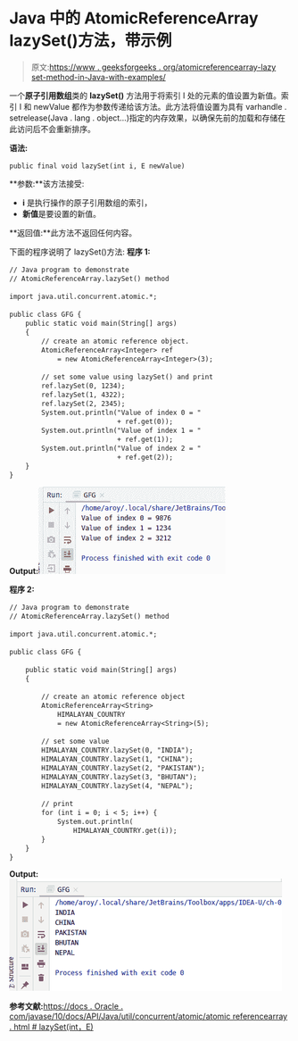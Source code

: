 # Java 中的 AtomicReferenceArray lazySet()方法，带示例

> 原文:[https://www . geeksforgeeks . org/atomicreferencearray-lazy set-method-in-Java-with-examples/](https://www.geeksforgeeks.org/atomicreferencearray-lazyset-method-in-java-with-examples/)

一个**原子引用数组**类的 **lazySet()** 方法用于将索引 I 处的元素的值设置为新值。索引 I 和 newValue 都作为参数传递给该方法。此方法将值设置为具有 varhandle . setrelease(Java . lang . object…)指定的内存效果，以确保先前的加载和存储在此访问后不会重新排序。

**语法:**

```
public final void lazySet(int i, E newValue)

```

**参数:**该方法接受:

*   **i** 是执行操作的原子引用数组的索引，
*   **新值**是要设置的新值。

**返回值:**此方法不返回任何内容。

下面的程序说明了 lazySet()方法:
**程序 1:**

```
// Java program to demonstrate
// AtomicReferenceArray.lazySet() method

import java.util.concurrent.atomic.*;

public class GFG {
    public static void main(String[] args)
    {
        // create an atomic reference object.
        AtomicReferenceArray<Integer> ref
            = new AtomicReferenceArray<Integer>(3);

        // set some value using lazySet() and print
        ref.lazySet(0, 1234);
        ref.lazySet(1, 4322);
        ref.lazySet(2, 2345);
        System.out.println("Value of index 0 = "
                           + ref.get(0));
        System.out.println("Value of index 1 = "
                           + ref.get(1));
        System.out.println("Value of index 2 = "
                           + ref.get(2));
    }
}
```

**Output:**![](img/da7f22525020a33b6130da5d2608f98c.png)

**程序 2:**

```
// Java program to demonstrate
// AtomicReferenceArray.lazySet() method

import java.util.concurrent.atomic.*;

public class GFG {

    public static void main(String[] args)
    {

        // create an atomic reference object
        AtomicReferenceArray<String>
            HIMALAYAN_COUNTRY
            = new AtomicReferenceArray<String>(5);

        // set some value
        HIMALAYAN_COUNTRY.lazySet(0, "INDIA");
        HIMALAYAN_COUNTRY.lazySet(1, "CHINA");
        HIMALAYAN_COUNTRY.lazySet(2, "PAKISTAN");
        HIMALAYAN_COUNTRY.lazySet(3, "BHUTAN");
        HIMALAYAN_COUNTRY.lazySet(4, "NEPAL");

        // print
        for (int i = 0; i < 5; i++) {
            System.out.println(
                HIMALAYAN_COUNTRY.get(i));
        }
    }
}
```

**Output:**![](img/9f639b9c436795aa6e926a4615c0785f.png)

**参考文献:**[https://docs . Oracle . com/javase/10/docs/API/Java/util/concurrent/atomic/atomic referencearray . html # lazySet(int，E)](https://docs.oracle.com/javase/10/docs/api/java/util/concurrent/atomic/AtomicReferenceArray.html#lazySet)